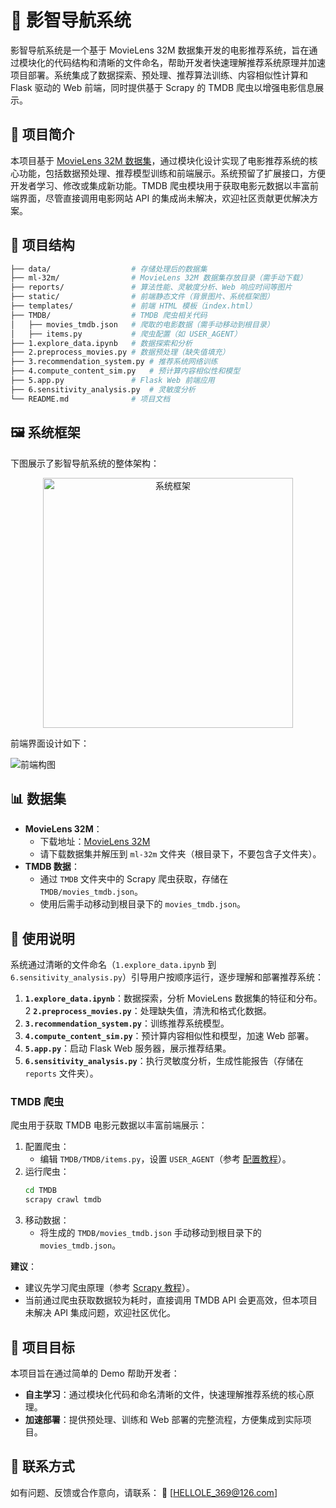 # 🎥 影智导航系统

影智导航系统是一个基于 MovieLens 32M 数据集开发的电影推荐系统，旨在通过模块化的代码结构和清晰的文件命名，帮助开发者快速理解推荐系统原理并加速项目部署。系统集成了数据探索、预处理、推荐算法训练、内容相似性计算和 Flask 驱动的 Web 前端，同时提供基于 Scrapy 的 TMDB 爬虫以增强电影信息展示。

## 📌 项目简介

本项目基于 [MovieLens 32M 数据集](https://grouplens.org/datasets/movielens/)，通过模块化设计实现了电影推荐系统的核心功能，包括数据预处理、推荐模型训练和前端展示。系统预留了扩展接口，方便开发者学习、修改或集成新功能。TMDB 爬虫模块用于获取电影元数据以丰富前端界面，尽管直接调用电影网站 API 的集成尚未解决，欢迎社区贡献更优解决方案。

## 📂 项目结构

```bash
├── data/                  # 存储处理后的数据集
├── ml-32m/                # MovieLens 32M 数据集存放目录（需手动下载）
├── reports/               # 算法性能、灵敏度分析、Web 响应时间等图片
├── static/                # 前端静态文件（背景图片、系统框架图）
├── templates/             # 前端 HTML 模板（index.html）
├── TMDB/                  # TMDB 爬虫相关代码
│   ├── movies_tmdb.json   # 爬取的电影数据（需手动移动到根目录）
│   ├── items.py           # 爬虫配置（如 USER_AGENT）
├── 1.explore_data.ipynb   # 数据探索和分析
├── 2.preprocess_movies.py # 数据预处理（缺失值填充）
├── 3.recommendation_system.py # 推荐系统网络训练
├── 4.compute_content_sim.py   # 预计算内容相似性和模型
├── 5.app.py               # Flask Web 前端应用
├── 6.sensitivity_analysis.py  # 灵敏度分析
└── README.md              # 项目文档
```

## 🖼️ 系统框架

下图展示了影智导航系统的整体架构：

<div align="center">
  <img src="static/system.bmp" alt="系统框架" style="width:400px; height:auto;" />
</div>



前端界面设计如下：

![前端构图](static/web.bmp "前端构图")

## 📊 数据集

- **MovieLens 32M**：
  - 下载地址：[MovieLens 32M](https://grouplens.org/datasets/movielens/)
  - 请下载数据集并解压到 `ml-32m` 文件夹（根目录下，不要包含子文件夹）。
- **TMDB 数据**：
  - 通过 `TMDB` 文件夹中的 Scrapy 爬虫获取，存储在 `TMDB/movies_tmdb.json`。
  - 使用后需手动移动到根目录下的 `movies_tmdb.json`。

## 🚀 使用说明

系统通过清晰的文件命名（`1.explore_data.ipynb` 到 `6.sensitivity_analysis.py`）引导用户按顺序运行，逐步理解和部署推荐系统：

1. **`1.explore_data.ipynb`**：数据探索，分析 MovieLens 数据集的特征和分布。
2 **`2.preprocess_movies.py`**：处理缺失值，清洗和格式化数据。
3. **`3.recommendation_system.py`**：训练推荐系统模型。
4. **`4.compute_content_sim.py`**：预计算内容相似性和模型，加速 Web 部署。
5. **`5.app.py`**：启动 Flask Web 服务器，展示推荐结果。
6. **`6.sensitivity_analysis.py`**：执行灵敏度分析，生成性能报告（存储在 `reports` 文件夹）。

### TMDB 爬虫

爬虫用于获取 TMDB 电影元数据以丰富前端展示：

1. 配置爬虫：
   - 编辑 `TMDB/TMDB/items.py`，设置 `USER_AGENT`（参考 [配置教程](https://blog.csdn.net/BobYuan888/article/details/88950275)）。
2. 运行爬虫：
   ```bash
   cd TMDB
   scrapy crawl tmdb
   ```
3. 移动数据：
   - 将生成的 `TMDB/movies_tmdb.json` 手动移动到根目录下的 `movies_tmdb.json`。

**建议**：
- 建议先学习爬虫原理（参考 [Scrapy 教程](https://blog.csdn.net/2301_77659011/article/details/135630678)）。
- 当前通过爬虫获取数据较为耗时，直接调用 TMDB API 会更高效，但本项目未解决 API 集成问题，欢迎社区优化。

## 🎯 项目目标

本项目旨在通过简单的 Demo 帮助开发者：
- **自主学习**：通过模块化代码和命名清晰的文件，快速理解推荐系统的核心原理。
- **加速部署**：提供预处理、训练和 Web 部署的完整流程，方便集成到实际项目。

## 📮 联系方式

如有问题、反馈或合作意向，请联系：
📧 [HELLOLE_369@126.com]
